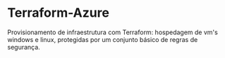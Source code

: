 # Terraform-Azure

Provisionamento de infraestrutura com Terraform: hospedagem de vm's windows e linux, protegidas por um conjunto básico de regras de segurança.